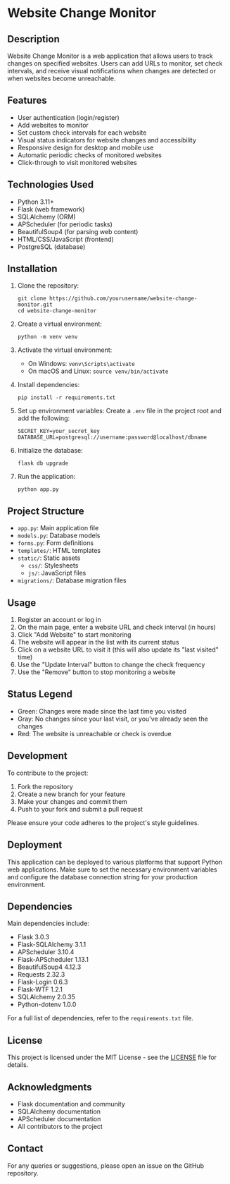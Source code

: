 # Website Change Monitor

## Description

Website Change Monitor is a web application that allows users to track changes on specified websites. Users can add URLs to monitor, set check intervals, and receive visual notifications when changes are detected or when websites become unreachable.

## Features

- User authentication (login/register)
- Add websites to monitor
- Set custom check intervals for each website
- Visual status indicators for website changes and accessibility
- Responsive design for desktop and mobile use
- Automatic periodic checks of monitored websites
- Click-through to visit monitored websites

## Technologies Used

- Python 3.11+
- Flask (web framework)
- SQLAlchemy (ORM)
- APScheduler (for periodic tasks)
- BeautifulSoup4 (for parsing web content)
- HTML/CSS/JavaScript (frontend)
- PostgreSQL (database)

## Installation

1. Clone the repository:
   ```
   git clone https://github.com/yourusername/website-change-monitor.git
   cd website-change-monitor
   ```

2. Create a virtual environment:
   ```
   python -m venv venv
   ```

3. Activate the virtual environment:
   - On Windows: `venv\Scripts\activate`
   - On macOS and Linux: `source venv/bin/activate`

4. Install dependencies:
   ```
   pip install -r requirements.txt
   ```

5. Set up environment variables:
   Create a `.env` file in the project root and add the following:
   ```
   SECRET_KEY=your_secret_key
   DATABASE_URL=postgresql://username:password@localhost/dbname
   ```

6. Initialize the database:
   ```
   flask db upgrade
   ```

7. Run the application:
   ```
   python app.py
   ```

## Project Structure

- `app.py`: Main application file
- `models.py`: Database models
- `forms.py`: Form definitions
- `templates/`: HTML templates
- `static/`: Static assets
  - `css/`: Stylesheets
  - `js/`: JavaScript files
- `migrations/`: Database migration files

## Usage

1. Register an account or log in
2. On the main page, enter a website URL and check interval (in hours)
3. Click "Add Website" to start monitoring
4. The website will appear in the list with its current status
5. Click on a website URL to visit it (this will also update its "last visited" time)
6. Use the "Update Interval" button to change the check frequency
7. Use the "Remove" button to stop monitoring a website

## Status Legend

- Green: Changes were made since the last time you visited
- Gray: No changes since your last visit, or you've already seen the changes
- Red: The website is unreachable or check is overdue

## Development

To contribute to the project:

1. Fork the repository
2. Create a new branch for your feature
3. Make your changes and commit them
4. Push to your fork and submit a pull request

Please ensure your code adheres to the project's style guidelines.

## Deployment

This application can be deployed to various platforms that support Python web applications. Make sure to set the necessary environment variables and configure the database connection string for your production environment.

## Dependencies

Main dependencies include:

- Flask 3.0.3
- Flask-SQLAlchemy 3.1.1
- APScheduler 3.10.4
- Flask-APScheduler 1.13.1
- BeautifulSoup4 4.12.3
- Requests 2.32.3
- Flask-Login 0.6.3
- Flask-WTF 1.2.1
- SQLAlchemy 2.0.35
- Python-dotenv 1.0.0

For a full list of dependencies, refer to the `requirements.txt` file.

## License

This project is licensed under the MIT License - see the [LICENSE](LICENSE) file for details.

## Acknowledgments

- Flask documentation and community
- SQLAlchemy documentation
- APScheduler documentation
- All contributors to the project

## Contact

For any queries or suggestions, please open an issue on the GitHub repository.